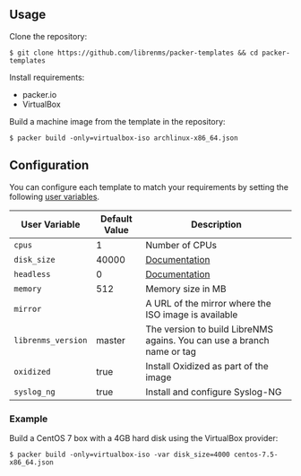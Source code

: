 
## Usage

Clone the repository:

    $ git clone https://github.com/librenms/packer-templates && cd packer-templates

Install requirements:

  - packer.io
  - VirtualBox

Build a machine image from the template in the repository:

    $ packer build -only=virtualbox-iso archlinux-x86_64.json

## Configuration

You can configure each template to match your requirements by setting the following [user variables](https://packer.io/docs/templates/user-variables.html).

 User Variable       | Default Value | Description
---------------------|---------------|----------------------------------------------------------------------------------------
 `cpus`              | 1             | Number of CPUs
 `disk_size`         | 40000         | [Documentation](https://packer.io/docs/builders/virtualbox-iso.html#disk_size)
 `headless`          | 0             | [Documentation](https://packer.io/docs/builders/virtualbox-iso.html#headless)
 `memory`            | 512           | Memory size in MB
 `mirror`            |               | A URL of the mirror where the ISO image is available
 `librenms_version`  | master        | The version to build LibreNMS agains. You can use a branch name or tag
 `oxidized`          | true          | Install Oxidized as part of the image
 `syslog_ng`         | true          | Install and configure Syslog-NG

### Example

Build a CentOS 7 box with a 4GB hard disk using the VirtualBox provider:

    $ packer build -only=virtualbox-iso -var disk_size=4000 centos-7.5-x86_64.json

